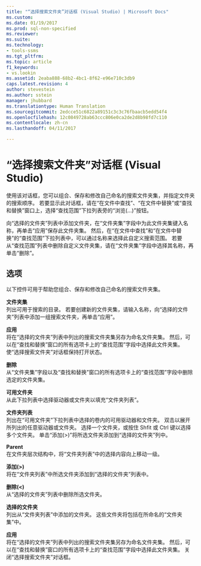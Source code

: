 ```yaml
---
title: "“选择搜索文件夹”对话框 (Visual Studio) | Microsoft Docs"
ms.custom: 
ms.date: 01/19/2017
ms.prod: sql-non-specified
ms.reviewer: 
ms.suite: 
ms.technology:
- tools-ssms
ms.tgt_pltfrm: 
ms.topic: article
f1_keywords:
- vs.lookin
ms.assetid: 2eaba888-68b2-4bc1-8f62-e96e710c3db9
caps.latest.revision: 4
author: stevestein
ms.author: sstein
manager: jhubbard
ms.translationtype: Human Translation
ms.sourcegitcommit: 2edcce51c6822a89151c3c3c76fbaacb5edd54f4
ms.openlocfilehash: 12c0849728ab63ccc806e0ca2de2d8b98fd7c110
ms.contentlocale: zh-cn
ms.lasthandoff: 04/11/2017

---
```

# <a name="choose-search-folders-dialog-box-visual-studio"></a>“选择搜索文件夹”对话框 (Visual Studio)
使用该对话框，您可以组合、保存和修改自己命名的搜索文件夹集，并指定文件夹的搜索顺序。 若要显示此对话框，请在“在文件中查找”、“在文件中替换”或“查找和替换”窗口上，选择“查找范围”下拉列表旁的“浏览(...)”按钮。  
  
向“选择的文件夹”列表中添加文件夹，在“文件夹集”字段中为此文件夹集键入名称，再单击“应用”保存此文件夹集。 然后，在“在文件中查找”和“在文件中替换”的“查找范围”下拉列表中，可以通过名称来选择此自定义搜索范围。 若要从“查找范围”列表中删除自定义文件夹集，请在“文件夹集”字段中选择其名称，再单击“删除”。  
  
## <a name="options"></a>选项  
以下控件可用于帮助您组合、保存和修改自己命名的搜索文件夹集。  
  
**文件夹集**  
列出可用于搜索的目录。 若要创建新的文件夹集，请输入名称，向“选择的文件夹”列表中添加一组搜索文件夹，再单击“应用”。  
  
**应用**  
将在“选择的文件夹”列表中列出的搜索文件夹集另存为命名文件夹集。 然后，可以在“查找和替换”窗口的所有选项卡上的“查找范围”字段中选择此文件夹集。 使“选择搜索文件夹”对话框保持打开状态。  
  
**删除**  
从“文件夹集”字段以及“查找和替换”窗口的所有选项卡上的“查找范围”字段中删除选定的文件夹集。  
  
**可用文件夹**  
从此下拉列表中选择驱动器或文件夹以填充“文件夹列表”。  
  
**文件夹列表**  
列出在“可用文件夹”下拉列表中选择的卷内的可用驱动器和文件夹。 双击以展开所列出的任意驱动器或文件夹。 选择一个文件夹，或按住 Shfit 或 Ctrl 键以选择多个文件夹。 单击“添加(>)”将所选文件夹添加到“选择的文件夹”列中。  
  
**Parent**  
在文件夹层次结构中，将“文件夹列表”中的选择内容向上移动一级。  
  
**添加(&gt;)**  
将在“文件夹列表”中所选文件夹添加到“选择的文件夹”列表中。  
  
**删除(&lt;)**  
从“选择的文件夹”列表中删除所选文件夹。  
  
**选择的文件夹**  
列出从“文件夹列表”中添加的文件夹。 这些文件夹将包括在所命名的“文件夹集”中。  
  
**应用**  
将在“选择的文件夹”列表中列出的搜索文件夹集另存为命名文件夹集。 然后，可以在“查找和替换”窗口的所有选项卡上的“查找范围”字段中选择此文件夹集。 关闭“选择搜索文件夹”对话框。  
  

